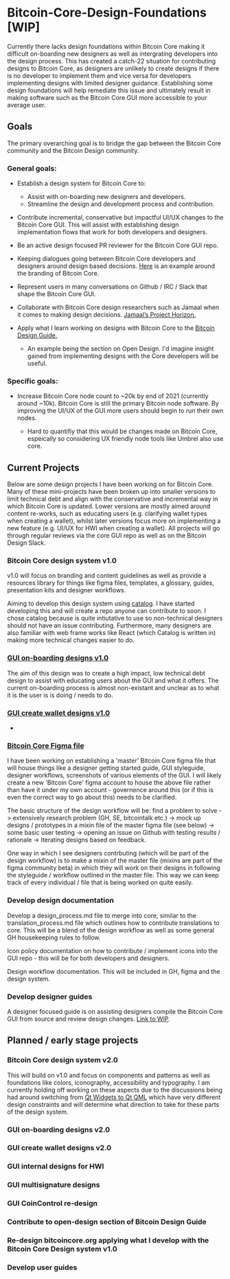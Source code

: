 # Bitcoin-Core-Design-Foundations [WIP] 

Currently there lacks design foundations within Bitcoin Core making it difficult on-boarding new designers as well as intergrating developers into the design process. This has created a catch-22 situation for contributing designs to Bitcoin Core, as designers are unlikely to create designs if there is no developer to implement them and vice versa for developers implementing designs with limited designer guidance. Establishing some design foundations will help remediate this issue and ultimately result in making software such as the Bitcoin Core GUI more accessible to your average user.

## Goals

The primary overarching goal is to bridge the gap between the Bitcoin Core community and the Bitcoin Design community. 

### General goals:

- Establish a design system for Bitcoin Core to:
  - Assist with on-boarding new designers and developers.
  - Streamline the design and development process and contribution.
  
- Contribute incremental, conservative but impactful UI/UX changes to the Bitcoin Core GUI. This will assist with establishing design implementation flows that work for both developers and designers. 
  
- Be an active design focused PR reviewer for the Bitcoin Core GUI repo.

- Keeping dialogues going between Bitcoin Core developers and designers around design based decisions. [Here](https://github.com/bitcoin-core/gui/issues/89) is an example around the branding of Bitcoin Core. 

- Represent users in many conversations on Github / IRC / Slack that shape the Bitcoin Core GUI. 

- Collaborate with Bitcoin Core design researchers such as Jamaal when it comes to making design decisions. [Jamaal’s Project Horizon.](https://docs.google.com/document/d/1Z2D1Wn5tkQ-Scdp0n8qm2mnFvik1wnU3vcu1DZ1f9jo/edit#)

- Apply what I learn working on designs with Bitcoin Core to the [Bitcoin Design Guide.](https://github.com/BitcoinDesign/Guide)
  - An example being the section on Open Design. I'd imagine insight gained from implementing designs with the Core developers will be useful.

### Specific goals:

- Increase Bitcoin Core node count to ~20k by end of 2021 (currently around ~10k). Bitcoin Core is still the primary Bitcoin node software. By improving the UI/UX of the GUI more users should begin to run their own nodes.

  - Hard to quantifiy that this would be changes made on Bitcoin Core, espeically so considering UX friendly node tools like Umbrel also use core.

## Current Projects
Below are some design projects I have been working on for Bitcoin Core. Many of these mini-projects have been broken up into smaller versions to limit technical debt and align with the conservative and incremental way in which Bitcoin Core is updated. Lower versions are mostly aimed around content re-works, such as educating users (e.g. clarifying wallet types when creating a wallet), whilst later versions focus more on implementing a new feature (e.g. UI/UX for HWI when creating a wallet). All projects will go through regular reviews via the core GUI repo as well as on the Bitcoin Design Slack. 

### Bitcoin Core design system v1.0

v1.0 will focus on branding and content guidelines as well as provide a resources library for things like figma files, templates, a glossary, guides, presentation kits and designer workflows.

Aiming to develop this design system using [catalog](https://www.catalog.style/). I have started developing this and will create a repo anyone can contribute to soon. I chose catalog because is quite intiutative to use so non-technical designers should not have an issue contributing. Furthermore, many designers are also familiar with web frame works like React (which Catalog is written in) making more technical changes easier to do.

### [GUI on-boarding designs v1.0](https://github.com/bitcoin-core/gui/issues/81)

The aim of this design was to create a high impact, low technical debt design to assist with educating users about the GUI and what it offers. The current on-boarding process is almost non-existant and unclear as to what it is the user is is doing / needs to do. 

### [GUI create wallet designs v1.0](https://github.com/bitcoin-core/gui/issues/77#issue-687141626)     

- 

### [Bitcoin Core Figma file](https://www.figma.com/file/FJ02rY3m8V9ZCDvoXjW39W/Bitcoin-Core?node-id=25%3A569)

I have been working on establishing a 'master' Bitcoin Core figma file that will house things like a designer getting started guide, GUI styleguide, designer workflows, screenshots of various elements of the GUI. I will likely create a new 'Bitcoin Core' figma account to house the above file rather than have it under my own account - governence around this (or if this is even the correct way to go about this) needs to be clarified. 

The basic structure of the design workflow will be: find a problem to solve -> extensively research problem (GH, SE, bitcointalk etc.) -> mock up designs / prototypes in a mixin file of the master figma file (see below) -> some basic user testing -> opening an issue on Github with testing results / rationale -> Iterating designs based on feedback.

One way in which I see designers contrbuting (which will be part of the design workflow) is to make a mixin of the master file (mixins are part of the figma community beta) in which they will work on their designs in following the styleguide / workflow outlined in the master file. This way we can keep track of every individual / file that is being worked on quite easily. 

### Develop design documentation

Develop a design_process.md file to merge into core, similar to the translation_process.md file which outlines how to contribute translations to core. This will be a blend of the design workflow as well as some general GH housekeeping rules to follow. 

Icon policy documentation on how to contribute / implement icons into the GUI repo - this will be for both developers and designers. 

Design workflow documentation. This will be included in GH, figma and the design system. 

### Develop designer guides

A designer focused guide is on assisting designers compile the Bitcoin Core GUI from source and review design changes. [Link to WIP](https://medium.com/p/1e73f478a799/edit). 


## Planned / early stage projects

### Bitcoin Core design system v2.0

This will build on v1.0 and focus on components and patterns as well as foundations like colors, iconography, accessibility and typography. I am currently holding off working on these aspects due to the discussions being had around switching from [Qt Widgets to Qt QML](https://github.com/bitcoin/bitcoin/pull/16883) which have very different design constraints and will determine what direction to take for these parts of the design system. 

### GUI on-boarding designs v2.0

### GUI create wallet designs v2.0

### GUI internal designs for HWI

### GUI multisignature designs

### GUI CoinControl re-design

### Contribute to open-design section of Bitcoin Design Guide

### Re-design bitcoincore.org applying what I develop with the Bitcoin Core Design system v1.0

### Develop user guides
